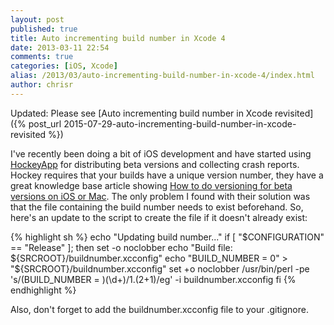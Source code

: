 ```yaml
---
layout: post
published: true
title: Auto incrementing build number in Xcode 4
date: 2013-03-11 22:54
comments: true
categories: [iOS, Xcode]
alias: /2013/03/auto-incrementing-build-number-in-xcode-4/index.html
author: chrisr
---
```


Updated: Please see [Auto incrementing build number in Xcode revisited]({% post_url 2015-07-29-auto-incrementing-build-number-in-xcode-revisited %})

I've recently been doing a bit of iOS development and have started using <a href="http://hockeyapp.net/" title="HockeyApp" target="_blank">HockeyApp</a> for distributing beta versions and collecting crash reports. Hockey requires that your builds have a unique version number, they have a great knowledge base article showing <a href="http://support.hockeyapp.net/kb/how-tos-faq/how-to-do-versioning-for-beta-versions-on-ios-or-mac" title="How to do versioning for beta versions on iOS or Mac" target="_blank">How to do versioning for beta versions on iOS or Mac</a>. The only problem I found with their solution was that the file containing the build number needs to exist beforehand. So, here's an update to the script to create the file if it doesn't already exist:

{% highlight sh %}
echo "Updating build number..."
if [ "$CONFIGURATION" == "Release" ]; then
    set -o noclobber
    echo "Build file: ${SRCROOT}/buildnumber.xcconfig"
    echo "BUILD_NUMBER = 0" > "${SRCROOT}/buildnumber.xcconfig"
    set +o noclobber
    /usr/bin/perl -pe 's/(BUILD_NUMBER = )(\d+)/$1.($2+1)/eg' -i buildnumber.xcconfig
fi
{% endhighlight %}

Also, don't forget to add the buildnumber.xcconfig file to your .gitignore.
